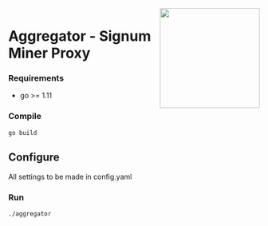 <img align="right" src="https://imgur.com/a/MwUjMYf" height="200">

# Aggregator - Signum Miner Proxy

### Requirements
- go >= 1.11

### Compile

``` shell
go build
```

## Configure

All settings to be made in config.yaml

### Run

``` shell
./aggregator
```
